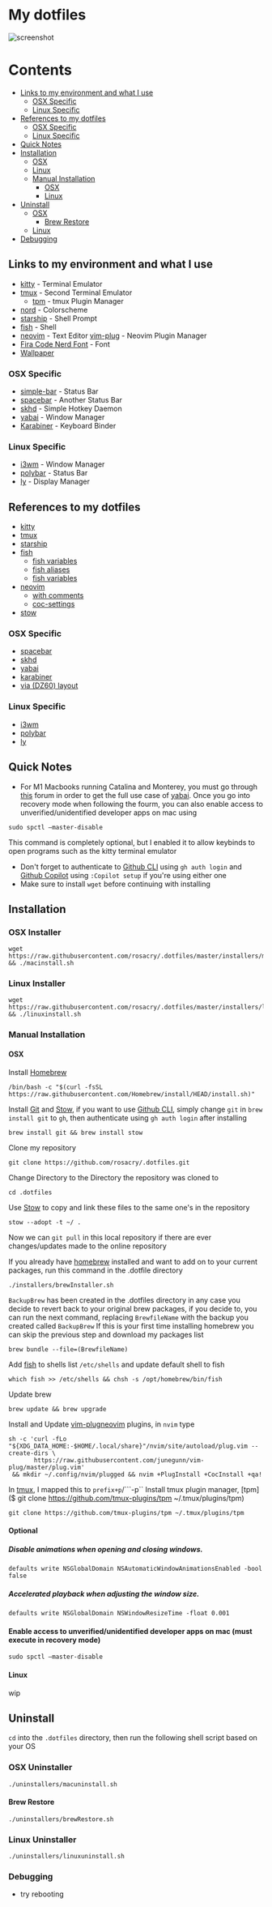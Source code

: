 # My dotfiles
![screenshot](wallpaper/adrenaline.png)

# Contents
- [Links to my environment and what I use](#links-to-my-environment-and-what-I-use)
  - [OSX Specific](#osx-specific)
  - [Linux Specific](#linux-specific)
- [References to my dotfiles](#references-to-my-dotfiles)
  - [OSX Specific](#osx-specific)
  - [Linux Specific](#linux-specific)
- [Quick Notes](#quick-notes)
- [Installation](#installation)
    - [OSX](#osx-installer)
    - [Linux](#linux-installer)
  - [Manual Installation](#manual-installation)
    - [OSX](#osx)
    - [Linux](#linux)
- [Uninstall](#uninstall)
  - [OSX](#osx-uninstaller)
    - [Brew Restore](#brew-restore)
  - [Linux](#linux-uninstaller)
- [Debugging](#debugging)

## Links to my environment and what I use
* [kitty](https://github.com/kovidgoyal/kitty/) - Terminal Emulator
* [tmux](https://github.com/tmux/tmux/wiki) - Second Terminal Emulator
  * [tpm](https://github.com/tmux-plugins/tpm) - tmux Plugin Manager
* [nord](https://www.nordtheme.com/) - Colorscheme
* [starship](https://starship.rs/) - Shell Prompt
* [fish](https://fishshell.com/) - Shell
* [neovim](https://neovim.io/) - Text Editor
  [vim-plug](https://github.com/junegunn/vim-plug) - Neovim Plugin Manager
* [Fira Code Nerd Font](https://github.com/ryanoasis/nerd-fonts/tree/master/patched-fonts/FiraCode) - Font
* [Wallpaper](wallpaper/adrenaline.png)

### OSX Specific
* [simple-bar](https://simple-bar.com/en/) - Status Bar
* [spacebar](https://github.com/cmacrae/spacebar/) - Another Status Bar
* [skhd](https://github.com/koekeishiya/skhd/) - Simple Hotkey Daemon
* [yabai](https://github.com/xorpse/yabai/) - Window Manager
* [Karabiner](https://karabiner-elements.pqrs.org/) - Keyboard Binder

### Linux Specific
* [i3wm](https://i3wm.org/) - Window Manager
* [polybar](https://github.com/polybar/polybar) - Status Bar
* [ly](https://github.com/fairyglade/ly) - Display Manager

## References to my dotfiles
* [kitty](https://github.com/rosacry/.dotfiles/blob/master/.config/kitty/kitty.conf)
* [tmux](https://github.com/rosacry/.dotfiles/blob/master/.tmux.conf)
* [starship](https://github.com/rosacry/.dotfiles/blob/master/.config/starship.toml)
* [fish](https://github.com/rosacry/.dotfiles/blob/master/.config/fish/config.fish)
  * [fish variables](https://github.com/rosacry/.dotfiles/blob/master/.config/fish/fish_variables)
  * [fish aliases](https://github.com/rosacry/.dotfiles/blob/master/.config/fish/alias.fish)
  * [fish variables](https://github.com/rosacry/.dotfiles/blob/master/.config/fish/fish_variables)
* [neovim](https://github.com/rosacry/.dotfiles/blob/master/.config/nvim/init.vim)
  * [with comments](https://github.com/rosacry/.dotfiles/blob/master/.config/nvim/initWithComments.vim)
  * [coc-settings](https://github.com/rosacry/.dotfiles/blob/master/.config/nvim/coc-settings.json)
* [stow](https://github.com/rosacry/.dotfiles/blob/master/.stowrc)

### OSX Specific
* [spacebar](https://github.com/rosacry/.dotfiles/blob/master/.config/spacebar/spacebarrc)
* [skhd](https://github.com/rosacry/.dotfiles/blob/master/.skhdrc)
* [yabai](https://github.com/rosacry/.dotfiles/blob/master/.yabairc)
* [karabiner](https://github.com/rosacry/.dotfiles/blob/master/karabiner.json)
* [via (DZ60) layout](https://github.com/rosacry/.dotfiles/blob/master/dz60rgb_v2.json)

### Linux Specific
* [i3wm]()
* [polybar]()
* [ly]()

## Quick Notes
*  For M1 Macbooks running Catalina and Monterey, you must go through [this](https://github.com/koekeishiya/yabai/issues/1054) forum in order to get the full use case of [yabai](https://github.com/xorpse/yabai/). Once you go into recovery mode when following the fourm, you can also enable access to unverified/unidentified developer apps on mac using
```
sudo spctl –master-disable
 ```
 This command is completely optional, but I enabled it to allow keybinds to open programs such as the kitty terminal emulator
* Don't forget to authenticate to [Github CLI](https://cli.github.com/) using `gh auth login` and [Github Copilot](https://copilot.github.com/) using `:Copilot setup` if you're using either one
* Make sure to install `wget` before continuing with installing


## Installation
### OSX Installer
```
wget https://raw.githubusercontent.com/rosacry/.dotfiles/master/installers/macinstall.sh && ./macinstall.sh
```
### Linux Installer
```
wget https://raw.githubusercontent.com/rosacry/.dotfiles/master/installers/linuxinstall.sh && ./linuxinstall.sh
```
### Manual Installation
#### OSX
Install [Homebrew](https://brew.sh/)
```
/bin/bash -c "$(curl -fsSL https://raw.githubusercontent.com/Homebrew/install/HEAD/install.sh)"
```
Install [Git](https://git-scm.com/) and [Stow](https://www.gnu.org/software/stow/manual/stow.html), if you want to use [Github CLI](https://cli.github.com/), simply change `git` in `brew install git` to `gh`, then authenticate using `gh auth login` after installing
```
brew install git && brew install stow
```
Clone my repository
```
git clone https://github.com/rosacry/.dotfiles.git
```
Change Directory to the Directory the repository was cloned to
```
cd .dotfiles
```
Use [Stow](https://www.gnu.org/software/stow/manual/stow.html) to copy and link these files to the same one's in the repository
```
stow --adopt -t ~/ .
```
Now we can `git pull` in this local repository if there are ever changes/updates made to the online repository

If you already have [homebrew](https://brew.sh/) installed and want to add on to your current packages, run this command in the .dotfile directory
```
./installers/brewInstaller.sh
```
`BackupBrew` has been created in the .dotfiles directory in any case you decide to revert back to your original brew packages, if you decide to, you can run the next command, replacing `BrewfileName` with the backup you created called `BackupBrew`
If this is your first time installing homebrew you can skip the previous step and download my packages list
```
brew bundle --file=(BrewfileName)
```
Add [fish](https://fishshell.com/) to shells list `/etc/shells` and update default shell to fish
```
which fish >> /etc/shells && chsh -s /opt/homebrew/bin/fish
```
Update brew
```
brew update && brew upgrade
```
Install and Update [vim-plug](https://github.com/junegunn/vim-plug)[neovim](https://neovim.io/) plugins, in `nvim` type
```
sh -c 'curl -fLo "${XDG_DATA_HOME:-$HOME/.local/share}"/nvim/site/autoload/plug.vim --create-dirs \
       https://raw.githubusercontent.com/junegunn/vim-plug/master/plug.vim'
 && mkdir ~/.config/nvim/plugged && nvim +PlugInstall +CocInstall +qa!
```
In [tmux](https://github.com/tmux/tmux/wiki), I mapped this to `prefix+p`/```-p``
Install tmux plugin manager, [tpm]($ git clone https://github.com/tmux-plugins/tpm ~/.tmux/plugins/tpm)
```
git clone https://github.com/tmux-plugins/tpm ~/.tmux/plugins/tpm
```
#### Optional
##### Disable animations when opening and closing windows.
```
defaults write NSGlobalDomain NSAutomaticWindowAnimationsEnabled -bool false
```

##### Accelerated playback when adjusting the window size.
```
defaults write NSGlobalDomain NSWindowResizeTime -float 0.001
```
#### Enable access to unverified/unidentified developer apps on mac (must execute in recovery mode)
```
sudo spctl –master-disable
```

#### Linux
wip

## Uninstall
`cd` into the `.dotfiles` directory, then run the following shell script based on your OS
### OSX Uninstaller
```
./uninstallers/macuninstall.sh
```
#### Brew Restore
```
./uninstallers/brewRestore.sh
```
### Linux Uninstaller
```
./uninstallers/linuxuninstall.sh
```
### Debugging
* try rebooting
